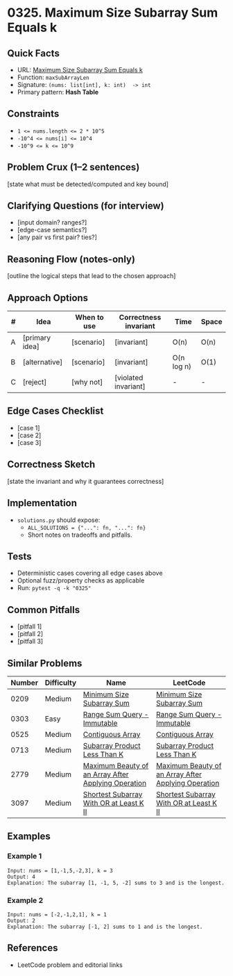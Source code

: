 # 0325. Maximum Size Subarray Sum Equals k

## Quick Facts

- URL: [Maximum Size Subarray Sum Equals k](https://leetcode.com/problems/maximum-size-subarray-sum-equals-k/)
- Function: `maxSubArrayLen`
- Signature: `(nums: list[int], k: int)  -> int`
- Primary pattern: **Hash Table**

## Constraints

- `1 <= nums.length <= 2 * 10^5`
- `-10^4 <= nums[i] <= 10^4`
- `-10^9 <= k <= 10^9`

## Problem Crux (1–2 sentences)

[state what must be detected/computed and key bound]

## Clarifying Questions (for interview)

- [input domain? ranges?]
- [edge-case semantics?]
- [any pair vs first pair? ties?]

## Reasoning Flow (notes-only)

[outline the logical steps that lead to the chosen approach]

## Approach Options

| # | Idea | When to use | Correctness invariant | Time | Space |
|---|------|-------------|-----------------------|------|-------|
| A | [primary idea] | [scenario] | [invariant] | O(n) | O(n) |
| B | [alternative] | [scenario] | [invariant] | O(n log n) | O(1) |
| C | [reject] | [why not] | [violated invariant] | - | - |

## Edge Cases Checklist

- [case 1]
- [case 2]
- [case 3]

## Correctness Sketch

[state the invariant and why it guarantees correctness]

## Implementation

- `solutions.py` should expose:
  - `ALL_SOLUTIONS = {"...": fn, "...": fn}`
  - Short notes on tradeoffs and pitfalls.

## Tests

- Deterministic cases covering all edge cases above
- Optional fuzz/property checks as applicable
- Run: `pytest -q -k "0325"`

## Common Pitfalls

- [pitfall 1]
- [pitfall 2]
- [pitfall 3]

## Similar Problems

| Number | Difficulty | Name | LeetCode |
|---|---|---|---|
| 0209 | Medium | [Minimum Size Subarray Sum](../0209-minimum-size-subarray-sum/readme.md) | [Minimum Size Subarray Sum](https://leetcode.com/problems/minimum-size-subarray-sum/) |
| 0303 | Easy | [Range Sum Query - Immutable](../0303-range-sum-query-immutable/readme.md) | [Range Sum Query - Immutable](https://leetcode.com/problems/range-sum-query-immutable/) |
| 0525 | Medium | [Contiguous Array](../0525-contiguous-array/readme.md) | [Contiguous Array](https://leetcode.com/problems/contiguous-array/) |
| 0713 | Medium | [Subarray Product Less Than K](../0713-subarray-product-less-than-k/readme.md) | [Subarray Product Less Than K](https://leetcode.com/problems/subarray-product-less-than-k/) |
| 2779 | Medium | [Maximum Beauty of an Array After Applying Operation](../2779-maximum-beauty-of-an-array-after-applying-operation/readme.md) | [Maximum Beauty of an Array After Applying Operation](https://leetcode.com/problems/maximum-beauty-of-an-array-after-applying-operation/) |
| 3097 | Medium | [Shortest Subarray With OR at Least K II](../3097-shortest-subarray-with-or-at-least-k-ii/readme.md) | [Shortest Subarray With OR at Least K II](https://leetcode.com/problems/shortest-subarray-with-or-at-least-k-ii/) |

## Examples

### Example 1

```text
Input: nums = [1,-1,5,-2,3], k = 3
Output: 4
Explanation: The subarray [1, -1, 5, -2] sums to 3 and is the longest.
```

### Example 2

```text
Input: nums = [-2,-1,2,1], k = 1
Output: 2
Explanation: The subarray [-1, 2] sums to 1 and is the longest.
```

## References

- LeetCode problem and editorial links
